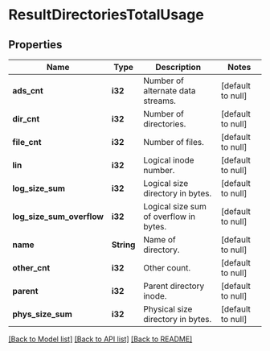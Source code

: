 # ResultDirectoriesTotalUsage

## Properties
Name | Type | Description | Notes
------------ | ------------- | ------------- | -------------
**ads_cnt** | **i32** | Number of alternate data streams. | [default to null]
**dir_cnt** | **i32** | Number of directories. | [default to null]
**file_cnt** | **i32** | Number of files. | [default to null]
**lin** | **i32** | Logical inode number. | [default to null]
**log_size_sum** | **i32** | Logical size directory in bytes. | [default to null]
**log_size_sum_overflow** | **i32** | Logical size sum of overflow in bytes. | [default to null]
**name** | **String** | Name of directory. | [default to null]
**other_cnt** | **i32** | Other count. | [default to null]
**parent** | **i32** | Parent directory inode. | [default to null]
**phys_size_sum** | **i32** | Physical size directory in bytes. | [default to null]

[[Back to Model list]](../README.md#documentation-for-models) [[Back to API list]](../README.md#documentation-for-api-endpoints) [[Back to README]](../README.md)


